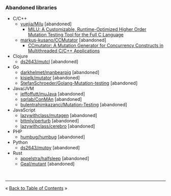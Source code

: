 ### Abandoned libraries

* C/C++
  * [yuejia/Milu](https://github.com/yuejia/Milu) [abandoned]
    * [MILU: A Customizable, Runtime-Optimized Higher Order Mutation Testing Tool for the Full C Language](https://www.researchgate.net/publication/228609925_MILU_A_Customizable_Runtime-Optimized_Higher_Order_Mutation_Testing_Tool_for_the_Full_C_Language)
  * [markus-kusano/CCMutator](https://github.com/markus-kusano/CCMutator) [abandoned]
    * [CCmutator: A Mutation Generator for Concurrency Constructs in Multithreaded C/C++ Applications](http://www-bcf.usc.edu/~wang626/pubDOC/Kusano13CCmutator.pdf)
* Clojure
  * [ds2643/mutcl](https://github.com/ds2643/mutcl) [abandoned]
* Go
  * [darkhelmet/manbearpig](https://github.com/darkhelmet/manbearpig) [abandoned]
  * [kisielk/mutator](https://github.com/kisielk/mutator) [abandoned]
  * [StefanSchroeder/Golang-Mutation-testing](https://github.com/StefanSchroeder/Golang-Mutation-testing) [abandoned]
* Java/JVM
  * [jeffoffutt/muJava](https://github.com/jeffoffutt/muJava) [abandoned]
  * [sqrlab/ConMAn](https://github.com/sqrlab/ConMAn) [abandoned]
  * [bulentrahimkazanci/Mutation-Testing](https://github.com/bulentrahimkazanci/Mutation-Testing) [abandoned]
* JavaScript
  * [lazywithclass/mutagen](https://github.com/lazywithclass/mutagen) [abandoned]
  * [bttmly/perturb](https://github.com/bttmly/perturb) [abandoned]
  * [lazywithclass/cerebro](https://github.com/lazywithclass/cerebro) [abandoned]
* PHP
  * [humbug/humbug](https://github.com/humbug/humbug) [abandoned]
* Python
  * [ds2643/mutpy](https://github.com/ds2643/mutpy) [abandoned]
* Rust
  * [apoelstra/halfsleep](https://github.com/apoelstra/halfsleep) [abandoned]
  * [Geal/mutant](https://github.com/Geal/mutant) [abandoned]

<br />
<hr />

« [Back to Table of Contents](../README.md#contents) »
